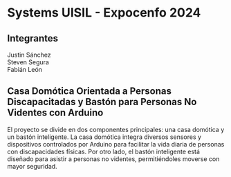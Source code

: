 # Systems UISIL - Expocenfo 2024

## Integrantes
Justin Sánchez  
Steven Segura  
Fabián León

## Casa Domótica Orientada a Personas Discapacitadas y Bastón para Personas No Videntes con Arduino
El proyecto se divide en dos componentes principales: una casa domótica y un bastón inteligente. La casa domótica integra diversos sensores y dispositivos controlados por Arduino para facilitar la vida diaria de personas con discapacidades físicas. Por otro lado, el bastón inteligente está diseñado para asistir a personas no videntes, permitiéndoles moverse con mayor seguridad.
